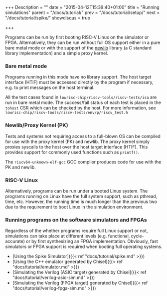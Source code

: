 +++
Description = ""
date = "2015-04-12T15:39:40+01:00"
title = "Running simulations"
parent = "/docs/tutorial/"
prev = "/docs/tutorial/setup/"
next = "/docs/tutorial/spike/"
showdisqus = true

+++


Programs can be run by first booting RISC-V Linux on the simulator or
FPGA. Alternatively, they can be run without full OS support either in
a pure bare metal mode or with the support of the 
[newlib](https://sourceware.org/newlib/)
library (a C standard library implementation) and a simple proxy kernel.

### Bare metal mode 

Programs running in this mode have no library support. The host target
interface (HTIF) must be accessed directly by the program if necessary, e.g.
to print messages on the host terminal.

 All the test cases found in
`lowrisc-chip/riscv-tools/riscv-tests/isa` are run in bare metal mode.
The success/fail status of each test is placed in the `tohost` CSR
which can be checked by the host.  For more information, see
`lowrisc-chip/riscv-tools/riscv-tests/env/p/riscv_test.h`

### Newlib/Proxy Kernel (PK)

Tests and systems not requiring access to a full-blown OS can be
compiled for use with the proxy kernel (PK) and newlib. The proxy
kernel simply proxies syscalls to the host over the host target
interface (HTIF). This provides support for commonly used functions
such as `printf()`.

The `riscv64-unknown-elf-gcc` GCC compiler produces code for use with
the PK and newlib.

### RISC-V Linux

Alternatively, programs can be run under a booted Linux system. The programs
running on Linux have the full system support, such as pthread, time,
etc. However, the running time is much longer than the previous two due to the 
requirement to boot Linux in the simulation environment.

### Running programs on the software simulators and FPGAs

Regardless of the whether programs require full Linux support or not,
simulations can take place at different levels (e.g. functional,
cycle-accurate) or by first synthesizing an FPGA implementation. Obviously, 
fast simulators or FPGA support is required when booting full operating 
systems.

 * [Using the Spike Simulator]({{< ref "docs/tutorial/spike.md" >}})
 * [Using the C++ emulator generated by Chisel]({{< ref "docs/tutorial/emulator.md" >}})
 * [Simulating the Verilog (ASIC target) generated by Chisel]({{< ref "docs/tutorial/verilog-asic-sim.md" >}})
 * [Simulating the Verilog (FPGA target) generated by Chisel]({{< ref "docs/tutorial/verilog-fpga-sim.md" >}})
